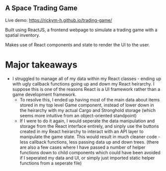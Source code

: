 ## A Space Trading Game

Live demo: https://rickym-h.github.io/trading-game/

Built using ReactJS, a frontend webpage to simulate a trading game with a spatial inventory.

Makes use of React components and state to render the UI to the user.

# Major takeaways

- I struggled to manage all of my data within my React classes - ending up with ugly callback functions going up and down my React heirarchy. I suppose this is one of the reasons React is a UI framework rather than a game development framework.
  - To resolve this, I ended up having most of the main data about items stored in my top level Game component, instead of lower down in the heirarchy with my actual Cargo and Stronghold storage (which seems more intuitive from an object-oriented standpoint)
  - If I were to do it again, I would seperate the data manipulation and storage from the React interface entirely, and sinply use the buttons created in my React heirarchy to interact with an API layer to manipulate the game state. This would result in much cleaner code - less callback functions, less passing data up and down trees. (there are also a few cases where I have passed a number of helper functions down to child components which could have been avoided if I seperated my data and UI, or simply just imported static helper functions from a seperate file)

